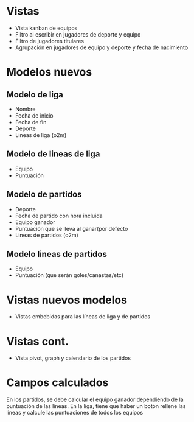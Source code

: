 # Vistas
* Vista kanban de equipos
* Filtro al escribir en jugadores de deporte y equipo
* Filtro de jugadores titulares
* Agrupación en jugadores de equipo y deporte y fecha de nacimiento
  
# Modelos nuevos

## Modelo de liga
* Nombre
* Fecha de inicio
* Fecha de fin
* Deporte
* Lineas de liga (o2m)

## Modelo de lineas de liga
* Equipo
* Puntuación

## Modelo de partidos
* Deporte
* Fecha de partido con hora incluida
* Equipo ganador
* Puntuación que se lleva al ganar(por defecto
* Lineas de partidos (o2m)

## Modelo lineas de partidos
* Equipo
* Puntuación (que serán goles/canastas/etc)


# Vistas nuevos modelos
* Vistas embebidas para las líneas de liga y de partidos


# Vistas cont.
* Vista pivot, graph y calendario de los partidos

# Campos calculados
En los partidos, se debe calcular el equipo ganador dependiendo de la puntuación de las lineas.
En la liga, tiene que haber un botón rellene las líneas y calcule las puntuaciones de todos los equipos
